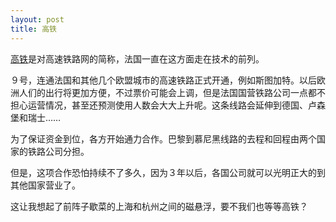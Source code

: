 ```yaml
---
layout: post
title: 高铁
---
```


[高铁](http://www.francaisblog.com.cn/node/593)是对高速铁路网的简称，法国一直在这方面走在技术的前列。

９号，连通法国和其他几个欧盟城市的高速铁路正式开通，例如斯图加特。以后欧洲人们的出行将更加方便，不过票价可能会上调，但是法国国营铁路公司一点都不担心运营情况，甚至还预测使用人数会大大上升呢。这条线路会延伸到德国、卢森堡和瑞士……

为了保证资金到位，各方开始通力合作。巴黎到慕尼黑线路的去程和回程由两个国家的铁路公司分担。

但是，这项合作恐怕持续不了多久，因为３年以后，各国公司就可以光明正大的到其他国家营业了。

这让我想起了前阵子歇菜的上海和杭州之间的磁悬浮，要不我们也等等高铁？
